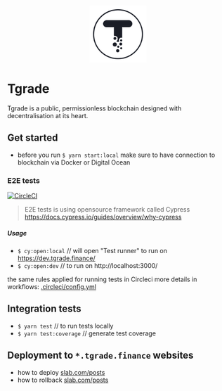 <p align="center">
    <img src="public/apple-touch-icon.png" width="130" height="130">
</p>

# Tgrade
Tgrade is a public, permissionless blockchain designed with decentralisation at its heart.

## Get started
- before you run `$ yarn start:local` make sure to have connection to blockchain via Docker or Digital Ocean

### E2E tests
[![CircleCI](https://circleci.com/gh/confio/tgrade-app.svg?style=svg&circle-token=d8a2d49cb73749882fd6378a49f27b3806dd2f19)](https://circleci.com/gh/confio/tgrade-app)
> E2E tests is using opensource framework called Cypress https://docs.cypress.io/guides/overview/why-cypress

##### Usage
- `$ cy:open:local` // will open "Test runner" to run on https://dev.tgrade.finance/
- `$ cy:open:dev` // to run on http://localhost:3000/

the same rules applied for running tests in Circleci more details in workflows:
[.circleci/config.yml](.circleci/config.yml)

## Integration tests
- `$ yarn test` // to run tests locally
- `$ yarn test:coverage` // generate test coverage

## Deployment to `*.tgrade.finance` websites
- how to deploy [slab.com/posts](https://confio.slab.com/posts/how-to-deploy-tgrade-app-lc40xuws)
- how to rollback [slab.com/posts](https://confio.slab.com/posts/how-to-rollback-tgrade-app-release-c1xr3zeb)
